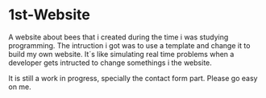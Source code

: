 # 1st-Website
A website about bees that i created during the time i was studying programming. The intruction i got was to use a template and change it to build my own website. It´s like simulating real time problems when a developer gets intructed to change somethings i the website.
<p> It is still a work in progress, specially the contact form part. Please go easy on me.</p>
